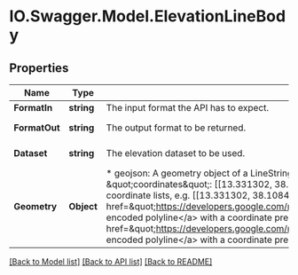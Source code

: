 # IO.Swagger.Model.ElevationLineBody
## Properties

Name | Type | Description | Notes
------------ | ------------- | ------------- | -------------
**FormatIn** | **string** | The input format the API has to expect. | 
**FormatOut** | **string** | The output format to be returned. | [optional] [default to FormatOutEnum.Geojson]
**Dataset** | **string** | The elevation dataset to be used. | [optional] [default to DatasetEnum.Srtm]
**Geometry** | **Object** | * geojson: A geometry object of a LineString GeoJSON, e.g.          {\&quot;type\&quot;: \&quot;LineString\&quot;,           \&quot;coordinates\&quot;: [[13.331302, 38.108433],[13.331273, 38.10849]]          } * polyline: A list of coordinate lists, e.g.          [[13.331302, 38.108433], [13.331273, 38.10849]]  * encodedpolyline5: A &lt;a href&#x3D;\&quot;https://developers.google.com/maps/documentation/utilities/polylinealgorithm\&quot;&gt;Google encoded polyline&lt;/a&gt; with a coordinate precision of 5, e.g.          u&#x60;rgFswjpAKD  * encodedpolyline6: A &lt;a href&#x3D;\&quot;https://developers.google.com/maps/documentation/utilities/polylinealgorithm\&quot;&gt;Google encoded polyline&lt;/a&gt; with a coordinate precision of 6, e.g.          ap}tgAkutlXqBx@  | 

[[Back to Model list]](../README.md#documentation-for-models) [[Back to API list]](../README.md#documentation-for-api-endpoints) [[Back to README]](../README.md)

